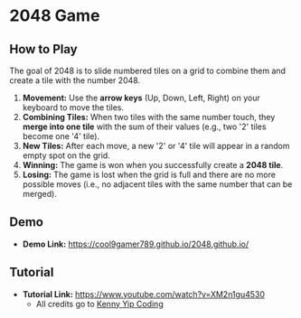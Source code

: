 # 2048 Game

## How to Play

The goal of 2048 is to slide numbered tiles on a grid to combine them and create a tile with the number 2048.

1.  **Movement:** Use the **arrow keys** (Up, Down, Left, Right) on your keyboard to move the tiles.
2.  **Combining Tiles:** When two tiles with the same number touch, they **merge into one tile** with the sum of their values (e.g., two '2' tiles become one '4' tile).
3.  **New Tiles:** After each move, a new '2' or '4' tile will appear in a random empty spot on the grid.
4.  **Winning:** The game is won when you successfully create a **2048 tile**.
5.  **Losing:** The game is lost when the grid is full and there are no more possible moves (i.e., no adjacent tiles with the same number that can be merged).

## Demo
* **Demo Link:** https://cool9gamer789.github.io/2048.github.io/

## Tutorial
* **Tutorial Link:** https://www.youtube.com/watch?v=XM2n1gu4530
    * All credits go to [Kenny Yip Coding](https://www.kennyyipcoding.com/)

